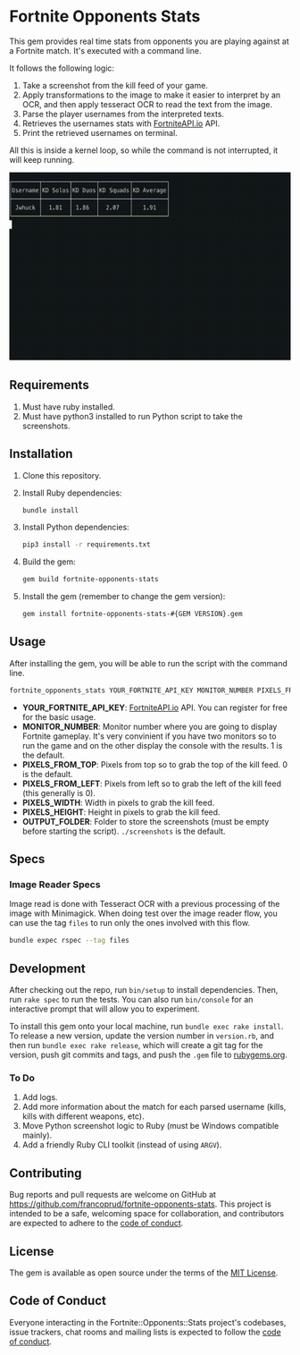 # Fortnite Opponents Stats

This gem provides real time stats from opponents you are playing against at a Fortnite match. It's executed with a command line.

It follows the following logic:

1. Take a screenshot from the kill feed of your game.
2. Apply transformations to the image to make it easier to interpret by an OCR, and then apply tesseract OCR to read the text from the image.
3. Parse the player usernames from the interpreted texts.
4. Retrieves the usernames stats with [FortniteAPI.io](https://fortniteapi.io/) API.
5. Print the retrieved usernames on terminal.

All this is inside a kernel loop, so while the command is not interrupted, it will keep running.

![](example.gif)

## Requirements

1. Must have ruby installed.
2. Must have python3 installed to run Python script to take the screenshots.

## Installation

1. Clone this repository.

2. Install Ruby dependencies:

    ```bash
    bundle install
    ```

3. Install Python dependencies:

    ```bash
    pip3 install -r requirements.txt
    ```

4. Build the gem:

    ```bash
    gem build fortnite-opponents-stats
    ```

5. Install the gem (remember to change the gem version):

    ```bash
    gem install fortnite-opponents-stats-#{GEM VERSION}.gem
    ```

## Usage

After installing the gem, you will be able to run the script with the command line.

```bash
fortnite_opponents_stats YOUR_FORTNITE_API_KEY MONITOR_NUMBER PIXELS_FROM_TOP PIXELS_FROM_LEFT PIXELS_WIDTH PIXELS_HEIGHT OUTPUT_FOLDER
```

- **YOUR_FORTNITE_API_KEY**: [FortniteAPI.io](https://fortniteapi.io/) API. You can register for free for the basic usage.
- **MONITOR_NUMBER**: Monitor number where you are going to display Fortnite gameplay. It's very convinient if you have two monitors so to run the game and on the other display the console with the results. 1 is the default.
- **PIXELS_FROM_TOP**: Pixels from top so to grab the top of the kill feed. 0 is the default.
- **PIXELS_FROM_LEFT**: Pixels from left so to grab the left of the kill feed (this generally is 0).
- **PIXELS_WIDTH**: Width in pixels to grab the kill feed.
- **PIXELS_HEIGHT**: Height in pixels to grab the kill feed.
- **OUTPUT_FOLDER**: Folder to store the screenshots (must be empty before starting the script). `./screenshots` is the default.

## Specs
### Image Reader Specs

Image read is done with Tesseract OCR with a previous processing of the image with Minimagick. When 
doing test over the image reader flow, you can use the tag `files` to run only the ones involved 
with this flow. 

```bash
bundle expec rspec --tag files
```

## Development

After checking out the repo, run `bin/setup` to install dependencies. Then, run `rake spec` to run the tests. You can also run `bin/console` for an interactive prompt that will allow you to experiment.

To install this gem onto your local machine, run `bundle exec rake install`. To release a new version, update the version number in `version.rb`, and then run `bundle exec rake release`, which will create a git tag for the version, push git commits and tags, and push the `.gem` file to [rubygems.org](https://rubygems.org).

### To Do

1. Add logs.
2. Add more information about the match for each parsed username (kills, kills with different weapons, etc).
3. Move Python screenshot logic to Ruby (must be Windows compatible mainly).
4. Add a friendly Ruby CLI toolkit (instead of using `ARGV`).

## Contributing

Bug reports and pull requests are welcome on GitHub at https://github.com/francoprud/fortnite-opponents-stats. This project is intended to be a safe, welcoming space for collaboration, and contributors are expected to adhere to the [code of conduct](https://github.com/[USERNAME]/fortnite-opponents-stats/blob/master/CODE_OF_CONDUCT.md).


## License

The gem is available as open source under the terms of the [MIT License](https://opensource.org/licenses/MIT).

## Code of Conduct

Everyone interacting in the Fortnite::Opponents::Stats project's codebases, issue trackers, chat rooms and mailing lists is expected to follow the [code of conduct](https://github.com/[USERNAME]/fortnite-opponents-stats/blob/master/CODE_OF_CONDUCT.md).
